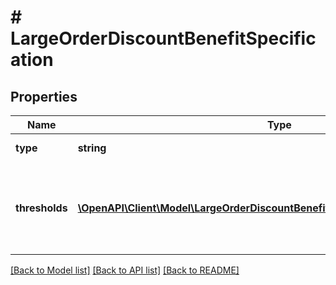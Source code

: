 # # LargeOrderDiscountBenefitSpecification

## Properties

Name | Type | Description | Notes
------------ | ------------- | ------------- | -------------
**type** | **string** |  | [optional] [default to 'LARGE_ORDER_DISCOUNT']
**thresholds** | [**\OpenAPI\Client\Model\LargeOrderDiscountBenefitSpecificationAllOfThresholds[]**](LargeOrderDiscountBenefitSpecificationAllOfThresholds.md) | List of order discount thresholds. A threshold with a higher orderValue.lowerBound.amount than another one must also have a higher discount.percentage. |

[[Back to Model list]](../../README.md#models) [[Back to API list]](../../README.md#endpoints) [[Back to README]](../../README.md)
